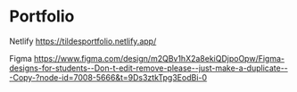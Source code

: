 # Portfolio

Netlify
https://tildesportfolio.netlify.app/

Figma
https://www.figma.com/design/m2QBv1hX2a8ekiQDjpoOpw/Figma-designs-for-students--Don-t-edit-remove-please--just-make-a-duplicate---Copy-?node-id=7008-5666&t=9Ds3ztkTpg3EodBi-0
